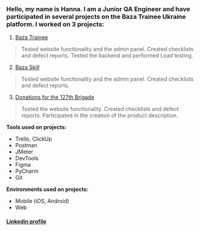 ### Hello, my name is Hanna. I am a Junior QA Engineer and have participated in several projects on the Baza Trainee Ukraine platform. I worked on 3 projects:

1. [Baza Trainee](https://github.com/HannaVasylenko/Projects/blob/master/Baza%20Trainee/Baza%20Trainee.md)
> Tested website functionality and the admin panel. Created checklists and defect reports. Tested the backend and performed Load testing.

2. [Baza Skill](https://github.com/HannaVasylenko/Projects/blob/master/Baza%20Skill/Baza%20Skill.md)
> Tested website functionality and the admin panel. Created checklists and defect reports.

3. [Donations for the 127th Brigade](https://github.com/HannaVasylenko/Projects/blob/master/Donations%20for%20the%20127th%20Brigade/Donations%20for%20the%20127th%20Brigade.md)
> Tested the website functionality. Created checklists and defect reports. Participated in the creation of the product description.

**Tools used on projects:**

- Trello, ClickUp
- Postman
- JMeter
- DevTools
- Figma
- PyCharm
- Git

**Environments used on projects:**

- Mobile (iOS, Android)
- Web

#### [Linkedin profile](https://www.linkedin.com/in/hanna-vasylenko-17a1b6222/)
